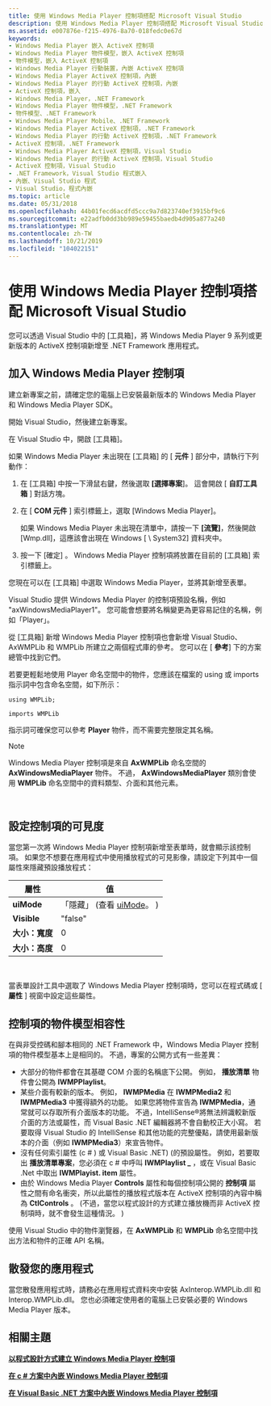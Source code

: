 ```yaml
---
title: 使用 Windows Media Player 控制項搭配 Microsoft Visual Studio
description: 使用 Windows Media Player 控制項搭配 Microsoft Visual Studio
ms.assetid: e007876e-f215-4976-8a70-018fedc0e67d
keywords:
- Windows Media Player 嵌入 ActiveX 控制項
- Windows Media Player 物件模型，嵌入 ActiveX 控制項
- 物件模型，嵌入 ActiveX 控制項
- Windows Media Player 行動裝置，內嵌 ActiveX 控制項
- Windows Media Player ActiveX 控制項，內嵌
- Windows Media Player 的行動 ActiveX 控制項，內嵌
- ActiveX 控制項，嵌入
- Windows Media Player，.NET Framework
- Windows Media Player 物件模型，.NET Framework
- 物件模型、.NET Framework
- Windows Media Player Mobile、.NET Framework
- Windows Media Player ActiveX 控制項，.NET Framework
- Windows Media Player 的行動 ActiveX 控制項，.NET Framework
- ActiveX 控制項，.NET Framework
- Windows Media Player ActiveX 控制項，Visual Studio
- Windows Media Player 的行動 ActiveX 控制項，Visual Studio
- ActiveX 控制項，Visual Studio
- .NET Framework，Visual Studio 程式嵌入
- 內嵌、Visual Studio 程式
- Visual Studio，程式內嵌
ms.topic: article
ms.date: 05/31/2018
ms.openlocfilehash: 44b01fecd6acdfd5ccc9a7d823740ef3915bf9c6
ms.sourcegitcommit: e22adfb0dd3bb989e59455baedb4d905a877a240
ms.translationtype: MT
ms.contentlocale: zh-TW
ms.lasthandoff: 10/21/2019
ms.locfileid: "104022151"
---
```

# <a name="using-the-windows-media-player-control-with-microsoft-visual-studio"></a>使用 Windows Media Player 控制項搭配 Microsoft Visual Studio

您可以透過 Visual Studio 中的 [工具箱]，將 Windows Media Player 9 系列或更新版本的 ActiveX 控制項新增至 .NET Framework 應用程式。

## <a name="adding-the-windows-media-player-control"></a>加入 Windows Media Player 控制項

建立新專案之前，請確定您的電腦上已安裝最新版本的 Windows Media Player 和 Windows Media Player SDK。

開始 Visual Studio，然後建立新專案。

在 Visual Studio 中，開啟 [工具箱]。

如果 Windows Media Player 未出現在 [工具箱] 的 [ **元件** ] 部分中，請執行下列動作：

1.  在 [工具箱] 中按一下滑鼠右鍵，然後選取 **[選擇專案**]。 這會開啟 [ **自訂工具箱** ] 對話方塊。
2.  在 [ **COM 元件** ] 索引標籤上，選取 [Windows Media Player]。

    如果 Windows Media Player 未出現在清單中，請按一下 **[流覽]**，然後開啟 [Wmp.dll]，這應該會出現在 Windows [ \\ System32] 資料夾中。

3.  按一下 [確定]  。 Windows Media Player 控制項將放置在目前的 [工具箱] 索引標籤上。

您現在可以在 [工具箱] 中選取 Windows Media Player，並將其新增至表單。

Visual Studio 提供 Windows Media Player 的控制項預設名稱，例如 "axWindowsMediaPlayer1"。 您可能會想要將名稱變更為更容易記住的名稱，例如「Player」。

從 [工具箱] 新增 Windows Media Player 控制項也會新增 Visual Studio、AxWMPLib 和 WMPLib 所建立之兩個程式庫的參考。 您可以在 [ **參考**] 下的方案總管中找到它們。

若要更輕鬆地使用 Player 命名空間中的物件，您應該在檔案的 using 或 imports 指示詞中包含命名空間，如下所示：


```Csharp
using WMPLib;
```




```VB
imports WMPLib

```



指示詞可確保您可以參考 **Player** 物件，而不需要完整限定其名稱。

> [!Note]  
> Windows Media Player 控制項是來自 **AxWMPLib** 命名空間的 **AxWindowsMediaPlayer** 物件。 不過， **AxWindowsMediaPlayer** 類別會使用 **WMPLib** 命名空間中的資料類型、介面和其他元素。

 

## <a name="configuring-visibility-of-the-control"></a>設定控制項的可見度

當您第一次將 Windows Media Player 控制項新增至表單時，就會顯示該控制項。 如果您不想要在應用程式中使用播放程式的可見影像，請設定下列其中一個屬性來隱藏預設播放程式：



| 屬性        | 值                                                 |
|-----------------|-------------------------------------------------------|
| **uiMode**      | 「隱藏」 (查看 [uiMode](player-uimode.md)。 )  |
| **Visible**     | "false"                                               |
| **大小：寬度**  | 0                                                     |
| **大小：高度** | 0                                                     |



 

當表單設計工具中選取了 Windows Media Player 控制項時，您可以在程式碼或 [ **屬性** ] 視窗中設定這些屬性。

## <a name="object-model-compatibility-of-the-control"></a>控制項的物件模型相容性

在與非受控碼和腳本相同的 .NET Framework 中，Windows Media Player 控制項的物件模型基本上是相同的。 不過，專案的公開方式有一些差異：

-   大部分的物件都會在其基礎 COM 介面的名稱底下公開。 例如， **播放清單** 物件會公開為 **IWMPPlaylist**。
-   某些介面有較新的版本。 例如， **IWMPMedia** 在 **IWMPMedia2** 和 **IWMPMedia3** 中獲得額外的功能。 如果您將物件宣告為 **IWMPMedia**，通常就可以存取所有介面版本的功能。 不過，IntelliSense®將無法辨識較新版介面的方法或屬性，而 Visual Basic .NET 編輯器將不會自動校正大小寫。 若要取得 Visual Studio 的 IntelliSense 和其他功能的完整優點，請使用最新版本的介面（例如 **IWMPMedia3**）來宣告物件。
-   沒有任何索引屬性 (c # ) 或 Visual Basic .NET)  (的預設屬性。 例如，若要取出 **播放清單專案**，您必須在 c # 中呼叫 **IWMPlaylist \_** ，或在 Visual Basic .Net 中取出 **IWMPlayist. item** 屬性。
-   由於 Windows Media Player **Controls** 屬性和每個控制項公開的 **控制項** 屬性之間有命名衝突，所以此屬性的播放程式版本在 ActiveX 控制項的內容中稱為 **CtlControls** 。  (不過，當您以程式設計的方式建立播放機而非 ActiveX 控制項時，就不會發生這種情況。 ) 

使用 Visual Studio 中的物件瀏覽器，在 **AxWMPLib** 和 **WMPLib** 命名空間中找出方法和物件的正確 API 名稱。

## <a name="distributing-your-application"></a>散發您的應用程式

當您散發應用程式時，請務必在應用程式資料夾中安裝 AxInterop.WMPLib.dll 和 Interop.WMPLib.dll。 您也必須確定使用者的電腦上已安裝必要的 Windows Media Player 版本。

## <a name="related-topics"></a>相關主題

<dl> <dt>

[**以程式設計方式建立 Windows Media Player 控制項**](creating-the-windows-media-player-control-programmatically.md)
</dt> <dt>

[**在 c # 方案中內嵌 Windows Media Player 控制項**](embedding-the-windows-media-player-control-in-a-c--solution.md)
</dt> <dt>

[**在 Visual Basic .NET 方案中內嵌 Windows Media Player 控制項**](embedding-the-windows-media-player-control-in-a-visual-basic--net-solution.md)
</dt> </dl>

 

 




